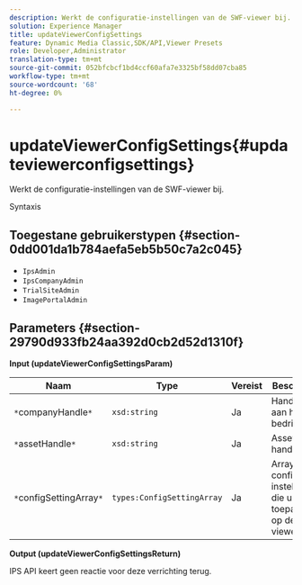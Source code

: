 ```yaml
---
description: Werkt de configuratie-instellingen van de SWF-viewer bij.
solution: Experience Manager
title: updateViewerConfigSettings
feature: Dynamic Media Classic,SDK/API,Viewer Presets
role: Developer,Administrator
translation-type: tm+mt
source-git-commit: 052bfcbcf1bd4ccf60afa7e3325bf58dd07cba85
workflow-type: tm+mt
source-wordcount: '68'
ht-degree: 0%

---
```



# updateViewerConfigSettings{#updateviewerconfigsettings}

Werkt de configuratie-instellingen van de SWF-viewer bij.

Syntaxis

## Toegestane gebruikerstypen {#section-0dd001da1b784aefa5eb5b50c7a2c045}

* `IpsAdmin`
* `IpsCompanyAdmin`
* `TrialSiteAdmin`
* `ImagePortalAdmin`

## Parameters {#section-29790d933fb24aa392d0cb2d52d1310f}

**Input (updateViewerConfigSettingsParam)**

| Naam | Type | Vereist | Beschrijving |
|---|---|---|---|
| `*`companyHandle`*` | `xsd:string` | Ja | Handgreep aan het bedrijf. |
| `*`assetHandle`*` | `xsd:string` | Ja | Asset handle. |
| `*`configSettingArray`*` | `types:ConfigSettingArray` | Ja | Array met configuratie-instellingen die u wilt toepassen op de viewer. |

**Output (updateViewerConfigSettingsReturn)**

IPS API keert geen reactie voor deze verrichting terug.
